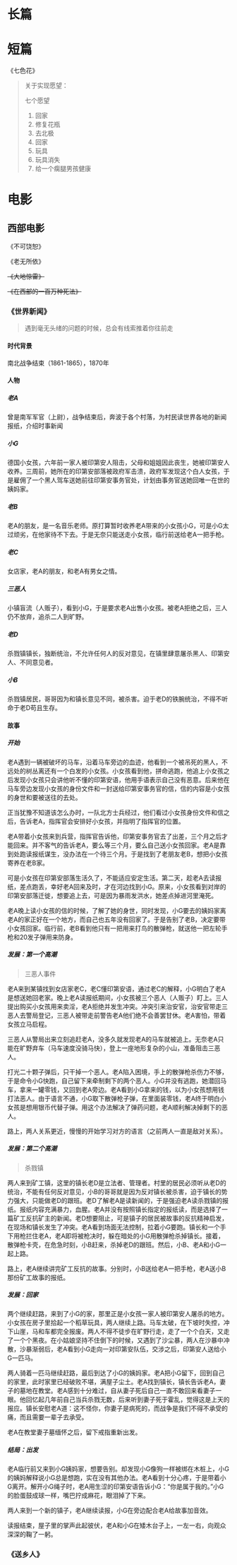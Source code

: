 # 长篇

# 短篇

《七色花》

> 关于实现愿望：
>
> 七个愿望
>
> 1. 回家
> 2. 修复花瓶
> 3. 去北极
> 4. 回家
> 5. 玩具
> 6. 玩具消失
> 7. 给一个瘸腿男孩健康

# 电影

## 西部电影

《不可饶恕》

《老无所依》

~~《大地惊雷》~~

~~《在西部的一百万种死法》~~

### 《世界新闻》

> 遇到毫无头绪的问题的时候，总会有线索推着你往前走

#### 时代背景

南北战争结束（1861-1865），1870年

#### 人物

##### 老A

曾是南军军官（上尉），战争结束后，奔波于各个村落，为村民读世界各地的新闻报纸，介绍时事新闻

##### 小G

德国小女孩，六年前一家人被印第安人阻击，父母和姐姐因此丧生，她被印第安人收养。三周前，她所在的印第安部落被政府军击溃，政府军发现这个白人女孩，于是雇佣了一个黑人驾车送她前往印第安事务官处，计划由事务官送她回唯一在世的姨妈家。

##### 老B

老A的朋友，是一名音乐老师。原打算暂时收养老A带来的小女孩小G，可是小G太过顽劣，在他家待不下去。于是无奈只能送走小女孩，临行前送给老A一把手枪。

##### 老C

女店家，老A的朋友，和老A有男女之情。

##### 三恶人

小镇盲流（人贩子），看到小G，于是要求老A出售小女孩。被老A拒绝之后，三人仍不放弃，追杀二人到旷野。

##### 老D

杀戮镇镇长，独断统治，不允许任何人的反对意见，在镇里肆意屠杀黑人、印第安人、不同意见者。

##### 小B

杀戮镇居民，哥哥因为和镇长意见不同，被杀害。迫于老D的铁腕统治，不得不听命于老D苟且生存。

#### 故事

##### 开始

老A遇到一辆被破坏的马车，沿着马车旁边的血迹，他看到一个被吊死的黑人，不远处的树丛离还有一个白发的小女孩。小女孩看到他，拼命逃跑，他追上小女孩之后发现小女孩只会讲他听不懂的印第安语，他用手语表示自己没有恶意。后来他在马车旁边发现小女孩的身份文件和一封送给印第安事务官的信，信的内容是小女孩的身世和要被送往的去处。

正当犹豫不知道该怎么办时，一队北方士兵经过，他们看过小女孩身份文件和信之后，告诉老A，指挥官会安排好小女孩，并指明了指挥官的位置。

老A带着小女孩来到兵营，指挥官告诉他，印第安事务官去了出差，三个月之后才能回来。并不客气的告诉老A，要么等三个月，要么自己送小女孩回家。老A是靠到处跑读报纸谋生，没办法在一个待三个月。于是找到了老朋友老B，想把小女孩寄养在老B家。

可是小女孩在印第安部落生活久了，不能适应安定生活。第二天，趁老A去读报纸，差点跑丢，幸好老A回来及时，才在河边找到小G。原来，小女孩看到对岸的印第安部落迁徙，想要追上去，可是因为暴雨发洪水，她差点掉进河里淹死。

老A晚上读小女孩的信的时候，了解了她的身世，同时发现，小G要去的姨妈家离老A的家正好在一个地方，而自己也五年没有回家了。于是告别了老B，决定要带小女孩回家。临行前，老B看到他只有一把用来打鸟的散弹枪，就送他一把左轮手枪和20发子弹用来防身。

##### 发展：第一个高潮

> 三恶人事件

老A来到某镇找到女店家老C，老C懂印第安语，通过老C的解释，小G明白了老A是想送她回老家。晚上老A读报纸期间，小女孩被三个恶人（人贩子）盯上。三人提出购买小女孩用来卖淫，老A拒绝并发生冲突。冲突引来治安官，治安官带走三恶人去警局登记，三恶人被带走前警告老A他们绝不会善罢甘休。老A害怕，带着女孩立马启程。

三恶人从警局出来立刻追赶老A，没多久就发现老A的马车就被追上。无奈老A只能在旷野弃车（马车速度没骑马快），登上一座地形复杂的小山，准备阻击三恶人。

打光二十颗子弹后，只干掉一个恶人。老A陷入困境，手上的散弹枪杀伤力不够，于是命令小G快跑，自己留下来牵制剩下的两个恶人。小G并没有逃跑，她潜回马车，拿来一罐零钱，又回到老A旁边。老A看到小G拿来的钱，以为小女孩想用钱打法恶人。由于语言不通，小G取下散弹枪子弹，在里面装零钱，老A终于明白小女孩是想用银币代替子弹。用这个办法解决了弹药问题，老A顺利解决掉剩下的恶人。

路上，两人关系更近，慢慢的开始学习对方的语言（之前两人一直是敌对关系）。

##### 发展：第二个高潮

> 杀戮镇

两人来到矿工镇，这里的镇长老D是立法者、管理者。村里的居民必须听从老D的统治，不能有任何反对意见，小B的哥哥就是因为反对镇长被杀害，迫于镇长的势力强大，只能做老D的跟班。老D了解老A是读新闻的，于是强迫老A读杀戮镇的报纸。报纸内容充满暴力，血腥。老A并没有按照镇长指定的报纸读，而是选择了一篇矿工反抗矿主的新闻。老D想要阻止，可是镇子的居民被故事的反抗精神启发，在现场和镇长发生了冲突。老A看到场面无法控制，拉着小G要跑。镇长和一个手下用枪拦住老A，老A即将被枪决时，躲在暗处的小G用散弹枪杀掉镇长。接着，散弹枪卡壳，在危急时刻，小B赶来，杀掉老D的跟班。然后，小B、老A和小G一起上路。

路上，老A继续讲完矿工反抗的故事。分别时，小B送给老A一把手枪，老A送小B那份矿工故事的报纸。

##### 发展：回家

两个继续赶路，来到了小G的家，那里正是小女孩一家人被印第安人屠杀的地方。小女孩在房子里拾起一个稻草玩具，两人继续上路。马车太破，在下坡时失控，冲下山崖，马和车都完全报废。两人不得不徒步在旷野行走，走了一个个白天，又走了一个个黑夜。在小姑娘坚持不住倒下的时候，又遇到了沙尘暴，两人在沙暴中冲散，沙暴渐弱后，老A看到小G走向一对印第安队伍，交涉之后，印第安人送给小G一匹马。

两人骑着一匹马继续赶路，最后到达了小G的姨妈家。老A把小G留下，回到自己的家里，此时家里已经破败不堪，满屋子尘土。老A找到镇长，镇长告诉老A，妻子的墓地在教堂。老A感到十分难过，自从妻子死后自己一直不敢回来看妻子一眼。他回忆起几年前自己当兵杀戮无数，后来听到妻子死于霍乱，觉得这是上天的报应。镇长安慰老A道：这不怪你，你妻子是病死的，而战争是我们不得不承受的痛，而且需要一辈子去承受。

老A在教堂妻子墓缅怀之后，留下戒指重新出发。

##### 结局：出发

老A临行前又来到小G姨妈家，想要告别。却发现小G像狗一样被绑在木桩上，小G的姨妈解释说小G总是想跑，实在没有其他办法。老A看到十分心疼，于是带着小G离开。解开小G绳子时，老A用生涩的印第安语告诉小G：“你是属于我的。”小G的脸蛋鼓成球一样，嘴巴拧成麻花，眼泪掉了下来。

两人来到一个新的镇子，老A继续读报，小G在旁边配合老A给故事加音效。

读报结束，屋子里的掌声此起彼伏，老A和小G在矮木台子上，一左一右，向观众深深的鞠了一躬。

### 《送乡人》
